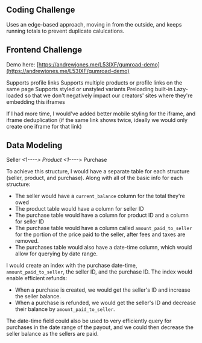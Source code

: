 ## Coding Challenge

Uses an edge-based approach, moving in from the outside, and keeps running totals to prevent duplicate calulcations.

## Frontend Challenge

Demo here: [https://andrewjones.me/L53IXF/gumroad-demo](https://andrewjones.me/L53IXF/gumroad-demo)

Supports profile links
Supports multiple products or profile links on the same page
Supports styled or unstyled variants
Preloading built-in
Lazy-loaded so that we don't negatively impact our creators' sites where they're embedding this iframes

If I had more time, I would've added better mobile styling for the iframe, and iframe deduplication (if the same link shows twice, ideally we would only create one iframe for that link)

## Data Modeling

Seller <1----*> Product <1----*> Purchase

To achieve this structure, I would have a separate table for each structure (seller, product, and purchase). 
Along with all of the basic info for each structure:
-   The seller would have a `current_balance` column for the total they're owed
-   The product table would have a column for seller ID
-   The purchase table would have a column for product ID and a column for seller ID
-   The purchase table would have a column called `amount_paid_to_seller` for the portion of the price paid to the seller, after fees and taxes are removed.
-   The purchases table would also have a date-time column, which would allow for querying by date range.

I would create an index with the purchase date-time, `amount_paid_to_seller`, the seller ID, and the purchase ID.
The index would enable efficient refunds:
-   When a purchase is created, we would get the seller's ID and increase the seller balance.
-   When a purchase is refunded, we would get the seller's ID and decrease their balance by `amount_paid_to_seller`.

The date-time field could also be used to very efficiently query for purchases in the date range of the payout, and we could then decrease the seller balance as the sellers are paid.